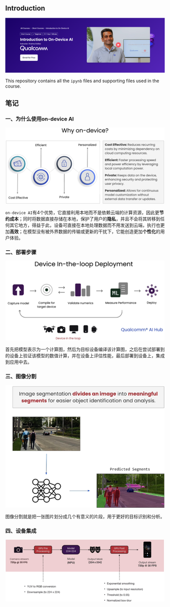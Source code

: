 ## Introduction

![image-20250109115833263](assets\image-20250109115833263.png)

This repository contains all the `ipynb` files and supporting files used in the course.

## 笔记

### 一、为什么使用on-device AI

<img src="assets\image-20250109151301004.png"></img>

`on-device AI`有$4$个优势，它直接利用本地而不是依赖云端的计算资源，因此更**节约成本**；同时将数据直接存储在本地，保护了用户的**隐私**，并且不会将其转移到任何其它地方，得益于此，设备可直接在本地处理数据而不用发送到云端，执行也更加**高效**；在模型没有被外界数据的传输或更新的干扰下，它能创造更加**个性化**的用户体验。

### 二、部署步骤



<img src="assets\image-20250109152211664.png"></img>

首先把模型表示为一个计算图，然后为目标设备编译该计算图，之后在尝试部署到的设备上验证该模型的数值计算，并在设备上评估性能，最后部署到设备上，集成到应用中去。

### 三、图像分割

![image-20250109205654377](assets/image-20250109205654377.png)

图像分割就是把一张图片划分成几个有意义的片段，用于更好的目标识别和分析。

### 四、设备集成

![image-20250110162940118](assets/image-20250110162940118.png)

